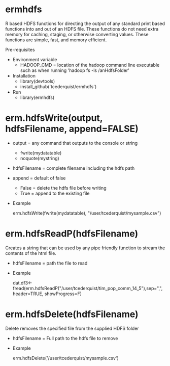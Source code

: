 # ermhdfs
R based HDFS functions for directing the output of any standard print based functions into and out of an HDFS file. These functions do not need extra memory for caching, staging, or otherwise converting values. These functions are simple, fast, and memory efficient.

Pre-requisites
* Environment variable
  * HADOOP_CMD = location of the hadoop command line executable such as when running 'hadoop fs -ls /anHdfsFolder'
* Installation
  * library(devtools)
  * install_github('tcederquist/ermhdfs')
* Run
  * library(ermhdfs)

# erm.hdfsWrite(output, hdfsFilename, append=FALSE)

* output = any command that outputs to the console or string
  * fwrite(mydatatable)
  * noquote(mystring)
* hdfsFilename = complete filename including the hdfs path
* append = default of false
  * False = delete the hdfs file before writing
  * True = append to the existing file
* Example

     erm.hdfsWrite(fwrite(mydatatable), "/user/tcederquist/mysample.csv")

# erm.hdfsReadP(hdfsFilename)
Creates a string that can be used by any pipe friendly function to stream the contents of the html file.

* hdfsFilename = path the file to read
* Example

     dat.df3<-fread(erm.hdfsReadP("/user/tcederquist/tim_pop_comm_14_5"),sep=",", header=TRUE, showProgress=F)
     
# erm.hdfsDelete(hdfsFilename)
Delete removes the specified file from the supplied HDFS folder

* hdfsFilename = Full path to the hdfs file to remove
* Example

     erm.hdfsDelete('/user/tcederquist/mysample.csv')
